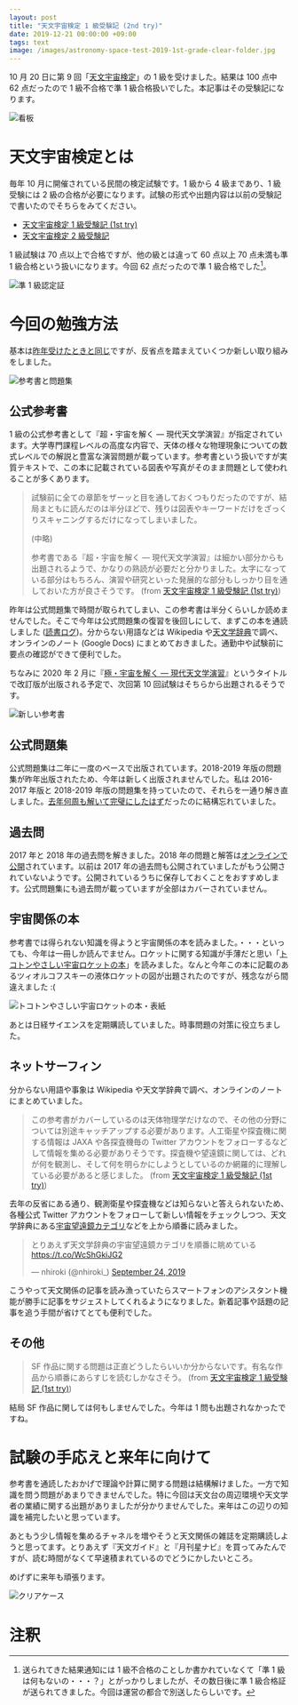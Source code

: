 ```yaml
---
layout: post
title: "天文宇宙検定 1 級受験記 (2nd try)"
date: 2019-12-21 00:00:00 +09:00
tags: text
image: /images/astronomy-space-test-2019-1st-grade-clear-folder.jpg
---
```


10 月 20 日に第 9 回「[天文宇宙検定](http://www.astro-test.org/)」の 1 級を受けました。結果は 100 点中 62 点だったので 1 級不合格で準 1 級合格扱いでした。本記事はその受験記になります。

![看板](/images/astronomy-space-test-2019-1st-grade-signboard.jpg)

# 天文宇宙検定とは

毎年 10 月に開催されている民間の検定試験です。1 級から 4 級まであり、1 級受験には 2 級の合格が必要になります。試験の形式や出題内容は以前の受験記で書いたのでそちらをみてください。

- [天文宇宙検定 1 級受験記 (1st try)](/2018/11/27/astronomy-space-test-2018-1st-grade)
- [天文宇宙検定 2 級受験記](/2017/12/13/astro-test-2nd-grade)

1 級試験は 70 点以上で合格ですが、他の級とは違って 60 点以上 70 点未満も準 1 級合格という扱いになります。今回 62 点だったので準 1 級合格でした[^pre-1st-grade]。

[^pre-1st-grade]: 送られてきた結果通知には 1 級不合格のことしか書かれていなくて「準 1 級は何もないの・・・？」とがっかりしましたが、その数日後に準 1 級合格証が送られてきました。今回は運営の都合で別送したらしいです。

![準 1 級認定証](/images/astronomy-space-test-2019-1st-grade-score.jpg)

# 今回の勉強方法

基本は[昨年受けたときと同じ](/2018/11/27/astronomy-space-test-2018-1st-grade)ですが、反省点を踏まえていくつか新しい取り組みをしました。

![参考書と問題集](/images/astronomy-space-test-2018-1st-grade-textbooks.jpg)

## 公式参考書

1 級の公式参考書として『超・宇宙を解く ― 現代天文学演習』が指定されています。大学専門課程レベルの高度な内容で、天体の様々な物理現象についての数式レベルでの解説と豊富な演習問題が載っています。参考書という扱いですが実質テキストで、この本に記載されている図表や写真がそのまま問題として使われることが多くあります。


> 試験前に全ての章節をザーッと目を通しておくつもりだったのですが、結局まともに読んだのは半分ほどで、残りは図表やキーワードだけをざっくりスキャニングするだけになってしまいました。
>
> (中略)
>
> 参考書である『超・宇宙を解く ― 現代天文学演習』は細かい部分からも出題されるようで、かなりの熟読が必要だと分かりました。太字になっている部分はもちろん、演習や研究といった発展的な部分もしっかり目を通しておいた方が良さそうです。
> (from [天文宇宙検定 1 級受験記 (1st try)](/2018/11/27/astronomy-space-test-2018-1st-grade))

昨年は公式問題集で時間が取られてしまい、この参考書は半分くらいしか読めませんでした。そこで今年は公式問題集の復習を後回しにして、まずこの本を通読しました ([読書ログ](https://twitter.com/nhiroki_/status/1142469255931109376))。分からない用語などは Wikipedia や[天文学辞典](https://astro-dic.jp/)で調べ、オンラインのノート (Google Docs) にまとめておきました。通勤中や試験前に要点の確認ができて便利でした。

ちなみに 2020 年 2 月に『[極・宇宙を解く ― 現代天文学演習](http://www.kouseisha.com/book/b492698.html)』というタイトルで改訂版が出版される予定で、次回第 10 回試験はそちらから出題されるそうです。

![新しい参考書](/images/astronomy-space-test-2019-1st-grade-new-textbook.jpg)

## 公式問題集

公式問題集は二年に一度のペースで出版されています。2018-2019 年版の問題集が昨年出版されたため、今年は新しく出版されませんでした。私は 2016-2017 年版と 2018-2019 年版の問題集を持っていたので、それらを一通り解き直しました。[去年何周も解いて完璧にしたはず](https://twitter.com/nhiroki_/status/1053907476737736704)だったのに結構忘れていました。

## 過去問

2017 年と 2018 年の過去問を解きました。2018 年の問題と解答は[オンラインで公開](http://www.astro-test.org/answer_flash8_2018/)されています。以前は 2017 年の過去問も公開されていましたがもう公開されていないようです。公開されているうちに保存しておくことをおすすめします。公式問題集にも過去問が載っていますが全部はカバーされていません。

## 宇宙関係の本

参考書では得られない知識を得ようと宇宙関係の本を読みました。・・・といっても、今年は一冊しか読んでません。ロケットに関する知識が手薄だと思い「[トコトンやさしい宇宙ロケットの本](/2019/07/01/book-space-rocket)」を読みました。なんと今年この本に記載のあるツィオルコフスキーの液体ロケットの図が出題されたのですが、残念ながら間違えました :(

![トコトンやさしい宇宙ロケットの本・表紙](/images/book-space-rocket.jpg)

あとは日経サイエンスを定期購読していました。時事問題の対策に役立ちました。

## ネットサーフィン

分からない用語や事象は Wikipedia や天文学辞典で調べ、オンラインのノートにまとめていました。

> この参考書がカバーしているのは天体物理学だけなので、その他の分野については別途キャッチアップする必要があります。人工衛星や探査機に関する情報は JAXA や各探査機毎の Twitter アカウントをフォローするなどして情報を集める必要がありそうです。探査機や望遠鏡に関しては、どれが何を観測し、そして何を明らかにしようとしているのか網羅的に理解している必要があると感じました。
> (from [天文宇宙検定 1 級受験記 (1st try)](/2018/11/27/astronomy-space-test-2018-1st-grade))

去年の反省にある通り、観測衛星や探査機などは知らないと答えられないため、各種公式 Twitter アカウントをフォローして新しい情報をチェックしつつ、天文学辞典にある[宇宙望遠鏡カテゴリ](http://astro-dic.jp/category/cat14_facilities/cat_space-tel/)などを上から順番に読みました。

<blockquote class="twitter-tweet"><p lang="ja" dir="ltr">とりあえず天文学辞典の宇宙望遠鏡カテゴリを順番に眺めている <a href="https://t.co/WcShGkiJG2">https://t.co/WcShGkiJG2</a></p>&mdash; nhiroki (@nhiroki_) <a href="https://twitter.com/nhiroki_/status/1176631468166041601?ref_src=twsrc%5Etfw">September 24, 2019</a></blockquote> <script async src="https://platform.twitter.com/widgets.js" charset="utf-8"></script>

こうやって天文関係の記事を読み漁っていたらスマートフォンのアシスタント機能が勝手に記事をサジェストしてくれるようになりました。新着記事や話題の記事を追う手間が省けてとても便利でした。

## その他

> SF 作品に関する問題は正直どうしたらいいか分からないです。有名な作品から順番にあらすじを読むしかなさそう。
> (from [天文宇宙検定 1 級受験記 (1st try)](/2018/11/27/astronomy-space-test-2018-1st-grade))

結局 SF 作品に関しては何もしませんでした。今年は 1 問も出題されなかったですね。

# 試験の手応えと来年に向けて

参考書を通読したおかげで理論や計算に関する問題は結構解けました。一方で知識を問う問題があまりできませんでした。特に今回は天文台の周辺環境や天文学者の業績に関する出題がありましたが分かりませんでした。来年はこの辺りの知識を補完したいと思っています。

あともう少し情報を集めるチャネルを増やそうと天文関係の雑誌を定期購読しようと思ってます。とりあえず『天文ガイド』と『月刊星ナビ』を買ってみたんですが、読む時間がなくて早速積まれているのでどうにかしたいところ。

めげずに来年も頑張ります。

![クリアケース](/images/astronomy-space-test-2019-1st-grade-clear-folder.jpg)

# 注釈